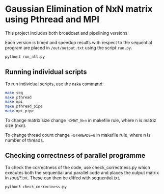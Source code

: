 # Gaussian Elimination of NxN matrix using Pthread and MPI

This project includes both broadcast and pipelining versions.

Each version is timed and speedup results with respect to the sequential program are placed in `/out/output.txt` using the script `run.py`.

```bash
python3 run_all.py
```

## Running individual scripts

To run individual scripts, use the `make` command:

```bash
make seq
make pthread
make mpi
make pthread_pipe
make mpi_pipe
```
To change matrix size change `-DMAT_N=n` in makefile rule, where n is matriz size (nxn).

To change thread count change `-DTHREADS=n` in makefile rule, where n is number of threads.



## Checking correctness of parallel programme
To check the correctness of the code, use check_correctness.py which executes both the sequential and parallel code and places the output matrix in /out/*.txt. These can then be diffed with sequential.txt.

```bash
python3 check_correctness.py
```
